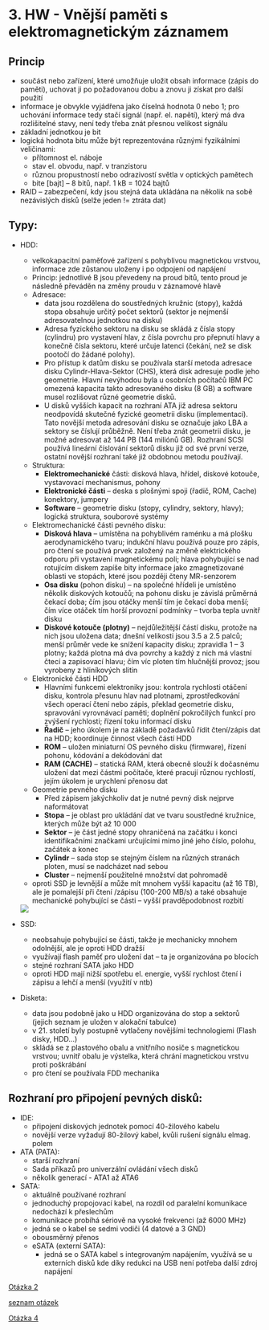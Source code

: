 # 3. HW - Vnější paměti s elektromagnetickým záznamem


## Princip

- součást nebo zařízení, které umožňuje uložit obsah informace (zápis do paměti), uchovat ji po požadovanou dobu a znovu ji získat pro další použití
- informace je obvykle vyjádřena jako číselná hodnota 0 nebo 1; pro uchování informace tedy stačí signál (např. el. napětí), který má dva rozlišitelné stavy, není tedy třeba znát přesnou velikost signálu
- základní jednotkou je bit
- logická hodnota bitu může být reprezentována různými fyzikálními veličinami:
    - přítomnost el. náboje
    - stav el. obvodu, např. v tranzistoru
    - různou propustností nebo odrazivostí světla v optických pamětech
    - bite [bajt] – 8 bitů, např. 1 kB = 1024 bajtů
- RAID – zabezpečení, kdy jsou stejná data ukládána na několik na sobě nezávislých disků (selže jeden != ztráta dat)

## Typy:
- HDD:
    - velkokapacitní paměťové zařízení s pohyblivou magnetickou vrstvou, informace zde zůstanou uloženy i po odpojení od napájení
    - Princip: jednotlivé B jsou převedeny na proud bitů, tento proud je následně převáděn na změny proudu v záznamové hlavě
    - Adresace:
        - data jsou rozdělena do soustředných kružnic (stopy), každá stopa obsahuje určitý počet sektorů (sektor je nejmenší adresovatelnou jednotkou na disku)
        - Adresa fyzického sektoru na disku se skládá z čísla stopy (cylindru) pro vystavení hlav, z čísla povrchu pro přepnutí hlavy a konečně čísla sektoru, které určuje latenci (čekání, než se disk pootočí do žádané polohy).
        - Pro přístup k datům disku se používala starší metoda adresace disku Cylindr-Hlava-Sektor (CHS), která disk adresuje podle jeho geometrie. Hlavní nevýhodou byla u osobních počítačů IBM PC omezená kapacita takto adresovaného disku (8 GB) a software musel rozlišovat různé geometrie disků.
        - U disků vyšších kapacit na rozhraní ATA již adresa sektoru neodpovídá skutečné fyzické geometrii disku (implementaci). Tato novější metoda adresování disku se označuje jako LBA a sektory se číslují průběžně. Není třeba znát geometrii disku, je možné adresovat až 144 PB (144 miliónů GB). Rozhraní SCSI používá lineární číslování sektorů disku již od své první verze, ostatní novější rozhraní také již obdobnou metodu používají.
    - Struktura:
        - __Elektromechanické__ části: disková hlava, hřídel, diskové kotouče, vystavovací mechanismus, pohony
        - __Elektronické části__ – deska s plošnými spoji (řadič, ROM, Cache) konektory, jumpery
        - __Software__ – geometrie disku (stopy, cylindry, sektory, hlavy); logická struktura, souborové systémy
    - Elektromechanické části pevného disku:
        - __Disková hlava__ – umístěna na pohyblivém raménku a má plošku aerodynamického tvaru; indukční hlavu používá pouze pro zápis, pro čtení se používá prvek založený na změně elektrického odporu při vystavení magnetickému poli; hlava pohybující se nad rotujícím diskem zapíše bity informace jako zmagnetizované oblasti ve stopách, které jsou později čteny MR-senzorem
        - __Osa disku__ (pohon disku) – na společné hřídeli je umístěno několik diskových kotoučů; na pohonu disku je závislá průměrná čekací doba; čím jsou otáčky menší tím je čekací doba menší; čím více otáček tím horší provozní podmínky – tvorba tepla uvnitř disku
        - __Diskové kotouče (plotny)__ – nejdůležitější částí disku, protože na nich jsou uložena data; dnešní velikosti jsou 3.5 a 2.5 palců; menší průměr vede ke snížení kapacity disku; zpravidla 1 – 3 plotny; každá plotna má dva povrchy a každý z nich má vlastní čtecí a zapisovací hlavu; čím víc ploten tím hlučnější provoz; jsou vyrobeny z hliníkových slitin
    - Elektronické části HDD
        - Hlavními funkcemi elektroniky jsou: kontrola rychlosti otáčení disku, kontrola přesunu hlav nad plotnami, zprostředkování všech operací čtení nebo zápis, překlad geometrie disku, spravování vyrovnávací paměti; doplnění pokročilých funkcí pro zvýšení rychlosti; řízení toku informací disku
        - __Řadič__ – jeho úkolem je na základě požadavků řídit čtení/zápis dat na HDD; koordinuje činnost všech částí HDD
        - __ROM__ – uložen miniaturní OS pevného disku (firmware), řízení pohonu, kódování a dekódování dat
        - __RAM (CACHE)__ – statická RAM, která obecně slouží k dočasnému uložení dat mezi částmi počítače, které pracují různou rychlostí, jejím úkolem je urychlení přenosu dat
    - Geometrie pevného disku
        - Před zápisem jakýchkoliv dat je nutné pevný disk nejprve naformátovat 
        - __Stopa__ – je oblast pro ukládání dat ve tvaru soustředné kružnice, kterých může být až 10 000
        - __Sektor__ – je část jedné stopy ohraničená na začátku i konci identifikačními značkami určujícími mimo jiné jeho číslo, polohu, začátek a konec
        - __Cylindr__ – sada stop se stejným číslem na různých stranách ploten, musí se nadcházet nad sebou 
        - __Cluster__ – nejmenší použitelné množství dat pohromadě
    - oproti SSD je levnější a může mít mnohem vyšší kapacitu (až 16 TB), ale je pomalejší při čtení /zápisu (100-200 MB/s) a také obsahuje mechanické pohybující se části – vyšší pravděpodobnost rozbití


    <img src="images/3HW.png" style="display: block; margin-left: auto; margin-right:auto;">


- SSD:
    - neobsahuje pohybující se části, takže je mechanicky mnohem odolnější, ale je oproti HDD dražší
    - využívají flash paměť pro uložení dat – ta je organizována po blocích
    - stejné rozhraní SATA jako HDD
    - oproti HDD mají nižší spotřebu el. energie, vyšší rychlost čtení i zápisu a lehčí a menší (využití v ntb)

- Disketa:
    - data jsou podobně jako u HDD organizována do stop a sektorů (jejich seznam je uložen v alokační tabulce)
    - v 21. století byly postupně vytlačeny novějšími technologiemi (Flash disky, HDD…)
    - skládá se z plastového obalu a vnitřního nosiče s magnetickou vrstvou; uvnitř obalu je výstelka, která chrání magnetickou vrstvu proti poškrábání
    - pro čtení se používala FDD mechanika

## Rozhraní pro připojení pevných disků:
- IDE:
    - připojení diskových jednotek pomocí 40-žilového kabelu
    - novější verze vyžadují 80-žilový kabel, kvůli rušení signálu elmag. polem
- ATA (PATA):
    - starší rozhraní
    - Sada příkazů pro univerzální ovládání všech disků
    - několik generací - ATA1 až ATA6
- SATA:
    - aktuálně používané rozhraní
    - jednoduchý propojovací kabel, na rozdíl od paralelní komunikace nedochází k přeslechům
    - komunikace probíhá sériově na vysoké frekvenci (až 6000 MHz)
    - jedná se o kabel se sedmi vodiči (4 datové a 3 GND)
    - obousměrný přenos
    - eSATA (externí SATA):
        - jedná se o SATA kabel s integrovaným napájením, využívá se u externích disků kde díky redukci na USB není potřeba další zdroj napájení





[Otázka 2](02HW.md)

[seznam otázek](seznam_otazek.md)
        
[Otázka 4](04HW.md)
        
